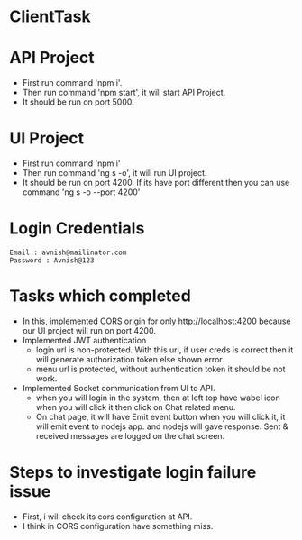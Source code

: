 # ClientTask

# API Project
- First run command 'npm i'.
- Then run command 'npm start', it will start API Project.
- It should be run on port 5000.

# UI Project
- First run command 'npm i'
- Then run command 'ng s -o', it will run UI project.
- It should be run on port 4200. If its have port different then you can use command 'ng s -o --port 4200'

# Login Credentials
    Email : avnish@mailinator.com
    Password : Avnish@123

# Tasks which completed 
- In this, implemented CORS origin for only http://localhost:4200 because our UI project will run on port 4200.
- Implemented JWT authentication
    - login url is non-protected. With this url, if user creds is correct then it will generate authorization token else shown error.  
    - menu url is protected, without authentication token it should be not work.
- Implemented Socket communication from UI to API.
    - when you will login in the system, then at left top have wabel icon when you will click it then click on Chat related menu.
    - On chat page, it will have Emit event button when you will click it, it will emit event to nodejs app. and nodejs will gave response. Sent & received messages are logged on the chat screen.

# Steps to investigate login failure issue
- First, i will check its cors configuration at API.
- I think in CORS configuration have something miss.